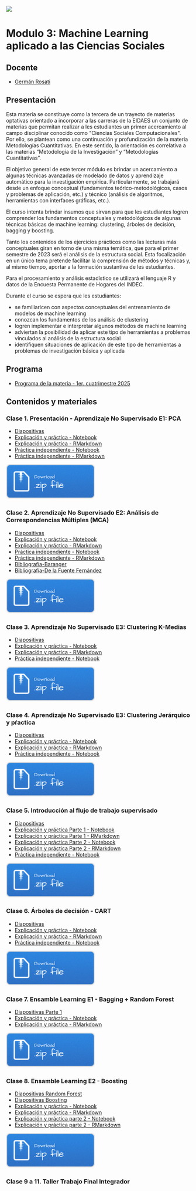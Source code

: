 ![](./imgs/LOGO-FactorData-Color.jpg)

# Modulo 3: Machine Learning aplicado a las Ciencias Sociales

## Docente
- [Germán Rosati](https://gefero.github.io/)

## Presentación
Esta materia se constituye como la tercera de un trayecto de materias optativas orientado a incorporar a las carreras de la EIDAES un conjunto de materias que permitan realizar a les estudiantes un primer acercamiento al campo disciplinar conocido como "Ciencias Sociales Computacionales". Por ello, se plantean como una continuación y profundización de la materia Metodologías Cuantitativas. En este sentido, la orientación es correlativa a las materias “Metodología de la Investigación” y “Metodologías Cuantitativas”. 

El objetivo general de este tercer módulo es brindar un acercamiento  a algunas técnicas avanzadas de  modelado de datos y aprendizaje automático para la investigación empírica. Particularmente, se trabajará desde un enfoque conceptual (fundamentos teórico-metodológicos, casos y problemas de aplicación, etc.) y técnico (análisis de algoritmos, herramientas con interfaces gráficas, etc.).

El curso intenta brindar insumos que sirvan para que les estudiantes logren comprender los fundamentos conceptuales y metodológicos de algunas técnicas básicas de machine learning: clustering, árboles de decisión, bagging y boosting.

Tanto los contenidos de los ejercicios prácticos como las lecturas más conceptuales giran en torno de una misma temática, que para el primer semestre de 2023 será el análisis de la estructura social. Esta focalización en un único tema pretende facilitar la comprensión de métodos y técnicas y, al mismo tiempo, aportar a la formación sustantiva de les estudiantes. 

Para el procesamiento y análisis estadístico se utilizará el lenguaje R y datos de la Encuesta Permanente de Hogares del INDEC.

Durante el curso se espera que les estudiantes:
- se familiaricen con aspectos conceptuales del entrenamiento de modelos de machine learning
- conozcan los fundamentos de los análisis de clustering
- logren implementar e interpretar algunos métodos de machine learning
- adviertan la posibilidad de aplicar este tipo de herramientas a problemas vinculados al análisis de la estructura social 
- identifiquen situaciones de aplicación de este tipo de herramientas a problemas de investigación básica y aplicada

## Programa
- [Programa de la materia - 1er. cuatrimestre 2025](https://docs.google.com/document/d/18AaSQh2mvOahGhLAniOhCyUrIOhLL3ZhqUauhcOSM2o/edit?usp=sharing)

## Contenidos y materiales
### Clase 1. Presentación - Aprendizaje No Supervisado E1: PCA
- [Diapositivas](./clase1/M3_Clase_1.pdf)
- [Explicación y práctica - Notebook](./clase1/Clase_1.html)
- [Explicación y práctica - RMarkdown](./clase1/Clase_1.Rmd)
- [Práctica independiente - Notebook](./clase1/Clase_1_pract.html)
- [Práctica independiente - RMarkdown](./clase1/Clase_1_pract.Rmd)

[![](../imgs/Download.png)](./clase1/clase1.zip)


### Clase 2. Aprendizaje No Supervisado E2: Análisis de Correspondencias Múltiples (MCA)
- [Diapositivas](./clase2/M3_Clase_2.pdf)
- [Explicación y práctica - Notebook](./clase2/Clase_2.html)
- [Explicación y práctica - RMarkdown](./clase2/Clase_2.Rmd)
- [Práctica independiente - Notebook](./clase2/Clase_2_pract.html)
- [Práctica independiente - RMarkdown](./clase2/Clase_2_pract.Rmd)
- [Bibliografía-Baranger](./clase2/biblio/Baranger_ACM.pdf)
- [Bibliografía-De la Fuente Fernández](./clase2/biblio/correspondencias.pdf)

[![](../imgs/Download.png)](./clase2/clase2.zip)


### Clase 3. Aprendizaje No Supervisado E3: Clustering K-Medias
- [Diapositivas](./clase3/M3_Clase_3_4.pdf)
- [Explicación y práctica - Notebook](./clase3/Clase_3.html)
- [Explicación y práctica - RMarkdown](./clase3/Clase_3.Rmd)
- [Práctica independiente - Notebook](./clase3/Clase_3_pract.html)

[![](../imgs/Download.png)](./clase3/clase3.zip)


### Clase 4. Aprendizaje No Supervisado E3: Clustering Jerárquico y pŕactica
- [Diapositivas](./clase3/M3_Clase_3_4.pdf)
- [Explicación y práctica - Notebook](./clase4/Clase_4.html)
- [Explicación y práctica - RMarkdown](./clase4/Clase_4.Rmd)
- [Práctica independiente - Notebook](./clase4/Clase_4_pract.html)

[![](../imgs/Download.png)](./clase4/clase4.zip)


### Clase 5. Introducción al flujo de trabajo supervisado
- [Diapositivas](./clase5/M3_Clase_5.pdf)
- [Explicación y práctica Parte 1 - Notebook](./clase5/Clase_5a.html)
- [Explicación y práctica Parte 1 - RMarkdown](./clase5/Clase_5a.Rmd)
- [Explicación y práctica Parte 2 - Notebook](./clase5/Clase_5b.html)
- [Explicación y práctica Parte 2 - RMarkdown](./clase5/Clase_5b.Rmd)
- [Práctica independiente - Notebook](./clase5/Clase_5_pract.html)

[![](../imgs/Download.png)](./clase5/clase5.zip)


### Clase 6. Árboles de decisión - CART
- [Diapositivas](./clase6/M3_Clase_6.pdf)
- [Explicación y práctica - Notebook](./clase6/Clase_6.html)
- [Explicación y práctica - RMarkdown](./clase6/Clase_6.Rmd)
- [Práctica independiente - Notebook](./clase6/Clase_6_pract.html)

[![](../imgs/Download.png)](./clase6/clase6.zip)


### Clase 7. Ensamble Learning E1 - Bagging + Random Forest
- [Diapositivas Parte 1](./clase7/M3_Clase_7_I.pdf)
- [Explicación y práctica - Notebook](./clase7/Clase_7.html)
- [Explicación y práctica - RMarkdown](./clase7/Clase_7.Rmd)

[![](../imgs/Download.png)](./clase7/clase7.zip)


### Clase 8. Ensamble Learning E2 - Boosting
- [Diapositivas Random Forest](./clase8/M3_Clase_7_II.pdf)
- [Diapositivas Boosting](./clase8/M3_Clase_8.pdf)
- [Explicación y práctica - Notebook](./clase8/Clase_8_I.html)
- [Explicación y práctica - RMarkdown](./clase8/Clase_8_I.Rmd)
- [Explicación y práctica parte 2 - Notebook](./clase8/Clase_8_II.html)
- [Explicación y práctica parte 2 - RMarkdown](./clase8/Clase_8_II.Rmd)

[![](../imgs/Download.png)](./clase8/clase8.zip)


### Clase 9 a 11. Taller Trabajo Final Integrador